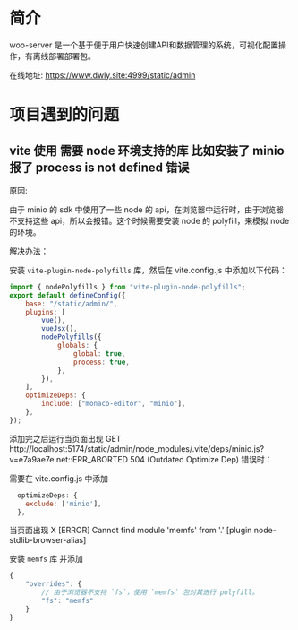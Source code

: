 # 简介

woo-server 是一个基于便于用户快速创建API和数据管理的系统，可视化配置操作，有离线部署部署包。

在线地址: https://www.dwly.site:4999/static/admin

# 项目遇到的问题

## vite 使用 需要 node 环境支持的库 比如安装了 minio 报了 process is not defined 错误

原因:

由于 minio 的 sdk 中使用了一些 node 的 api，在浏览器中运行时，由于浏览器不支持这些 api，所以会报错。这个时候需要安装 node 的 polyfill，来模拟 node 的环境。

解决办法：

安装 `vite-plugin-node-polyfills` 库，然后在 vite.config.js 中添加以下代码：

```js
import { nodePolyfills } from "vite-plugin-node-polyfills";
export default defineConfig({
    base: "/static/admin/",
    plugins: [
        vue(),
        vueJsx(),
        nodePolyfills({
            globals: {
                global: true,
                process: true,
            },
        }),
    ],
    optimizeDeps: {
        include: ["monaco-editor", "minio"],
    },
});
```

添加完之后运行当页面出现 GET http://localhost:5174/static/admin/node_modules/.vite/deps/minio.js?v=e7a9ae7e net::ERR_ABORTED 504 (Outdated Optimize Dep) 错误时：

需要在 vite.config.js 中添加

```js
  optimizeDeps: {
    exclude: ['minio'],
  },
```

当页面出现 X [ERROR] Cannot find module 'memfs' from '.' [plugin node-stdlib-browser-alias]

安装 `memfs` 库 并添加

```js
{
    "overrides": {
        // 由于浏览器不支持 `fs`，使用 `memfs` 包对其进行 polyfill。
        "fs": "memfs"
    }
}
```
